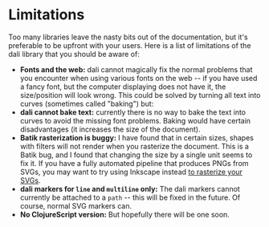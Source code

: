 # Limitations

Too many libraries leave the nasty bits out of the documentation, but
it's preferable to be upfront with your users. Here is a list of
limitations of the dali library that you should be aware of:

* **Fonts and the web:** dali cannot magically fix the normal problems
  that you encounter when using various fonts on the web -- if you
  have used a fancy font, but the computer displaying does not have
  it, the size/position will look wrong. This could be solved by
  turning all text into curves (sometimes called "baking") but:
* **dali cannot bake text:** currently there is no way to bake the
  text into curves to avoid the missing font problems. Baking would
  have certain disadvantages (it increases the size of the document).
* **Batik rasterization is buggy:** I have found that in certain
  sizes, shapes with filters will not render when you rasterize the
  document. This is a Batik bug, and I found that changing the size by
  a single unit seems to fix it. If you have a fully automated
  pipeline that produces PNGs from SVGs, you may want to try using
  Inkscape instead
  [to rasterize your SVGs](http://tavmjong.free.fr/INKSCAPE/MANUAL/html/CommandLine-Export.html).
* **dali markers for `line` and `multiline` only:** The dali markers
  cannot currently be attached to a `path` -- this will be fixed in
  the future. Of course, normal SVG markers can.
* **No ClojureScript version:** But hopefully there will be one soon.
